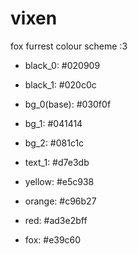# vixen
fox furrest colour scheme :3


- black_0: #020909
- black_1: #020c0c
- bg_0(base): #030f0f
- bg_1: #041414
- bg_2: #081c1c
- text_1: #d7e3db


- yellow: #e5c938
- orange: #c96b27
- red: #ad3e2bff





- fox: #e39c60


